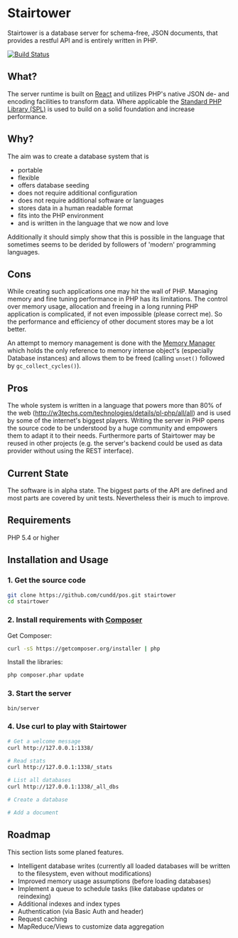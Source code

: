 Stairtower
==========

Stairtower is a database server for schema-free, JSON documents, that provides a restful API and is entirely written in PHP.

[![Build Status](https://travis-ci.org/cundd/pos.svg?branch=develop)](https://travis-ci.org/cundd/pos)

What?
-----

The server runtime is built on [React](http://reactphp.org/) and utilizes PHP's native JSON de- and encoding facilities to transform data. Where applicable the [Standard PHP Library (SPL)](http://php.net/manual/de/book.spl.php) is used to build on a solid foundation and increase performance.


Why?
----

The aim was to create a database system that is 
- portable
- flexible
- offers database seeding
- does not require additional configuration
- does not require additional software or languages
- stores data in a human readable format
- fits into the PHP environment
- and is written in the language that we now and love

Additionally it should simply show that this is possible in the language that sometimes seems to be derided by followers of 'modern' programming languages.


Cons
----

While creating such applications one may hit the wall of PHP. Managing memory and fine tuning performance in PHP has its limitations. The control over memory usage, allocation and freeing in a long running PHP application is complicated, if not even impossible (please correct me). So the performance and efficiency of other document stores may be a lot better. 

An attempt to memory management is done with the [Memory Manager](https://github.com/cundd/pos/blob/develop/Classes/Memory/Manager.php) which holds the only reference to memory intense object's (especially Database instances) and allows them to be freed (calling `unset()` followed by `gc_collect_cycles()`).


Pros
----

The whole system is written in a language that powers more than 80% of the web (http://w3techs.com/technologies/details/pl-php/all/all) and is used by some of the internet's biggest players. Writing the server in PHP opens the source code to be understood by a huge community and empowers them to adapt it to their needs. Furthermore parts of Stairtower may be reused in other projects (e.g. the server's backend could be used as data provider without using the REST interface).


Current State
-------------

The software is in alpha state. The biggest parts of the API are defined and most parts are covered by unit tests. Nevertheless their is much to improve.


Requirements
------------

PHP 5.4 or higher


Installation and Usage
----------------------

### 1. Get the source code

```bash
git clone https://github.com/cundd/pos.git stairtower
cd stairtower
```

### 2. Install requirements with [Composer](https://getcomposer.org)

Get Composer:

```bash
curl -sS https://getcomposer.org/installer | php
```

Install the libraries:

```bash
php composer.phar update
```

### 3. Start the server

```bash
bin/server
```

### 4. Use curl to play with Stairtower

```bash
# Get a welcome message
curl http://127.0.0.1:1338/

# Read stats
curl http://127.0.0.1:1338/_stats

# List all databases
curl http://127.0.0.1:1338/_all_dbs

# Create a database

# Add a document

```


Roadmap
-------

This section lists some planed features.

- Intelligent database writes (currently all loaded databases will be written to the filesystem, even without modifications)
- Improved memory usage assumptions (before loading databases)
- Implement a queue to schedule tasks (like database updates or reindexing)
- Additional indexes and index types
- Authentication (via Basic Auth and header)
- Request caching
- MapReduce/Views to customize data aggregation


